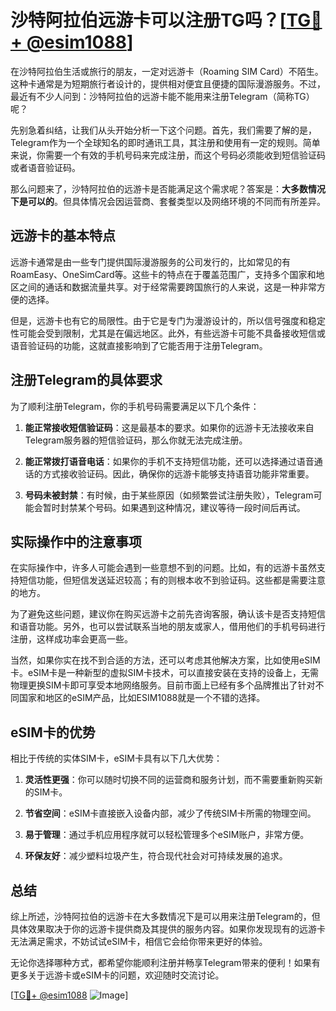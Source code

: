 # 沙特阿拉伯远游卡可以注册TG吗？[[TG💪+ @esim1088](https://t.me/s/esim1088)]

在沙特阿拉伯生活或旅行的朋友，一定对远游卡（Roaming SIM Card）不陌生。这种卡通常是为短期旅行者设计的，提供相对便宜且便捷的国际漫游服务。不过，最近有不少人问到：沙特阿拉伯的远游卡能不能用来注册Telegram（简称TG）呢？

先别急着纠结，让我们从头开始分析一下这个问题。首先，我们需要了解的是，Telegram作为一个全球知名的即时通讯工具，其注册和使用有一定的规则。简单来说，你需要一个有效的手机号码来完成注册，而这个号码必须能收到短信验证码或者语音验证码。

那么问题来了，沙特阿拉伯的远游卡是否能满足这个需求呢？答案是：**大多数情况下是可以的**。但具体情况会因运营商、套餐类型以及网络环境的不同而有所差异。

## 远游卡的基本特点

远游卡通常是由一些专门提供国际漫游服务的公司发行的，比如常见的有RoamEasy、OneSimCard等。这些卡的特点在于覆盖范围广，支持多个国家和地区之间的通话和数据流量共享。对于经常需要跨国旅行的人来说，这是一种非常方便的选择。

但是，远游卡也有它的局限性。由于它是专门为漫游设计的，所以信号强度和稳定性可能会受到限制，尤其是在偏远地区。此外，有些远游卡可能不具备接收短信或语音验证码的功能，这就直接影响到了它能否用于注册Telegram。

## 注册Telegram的具体要求

为了顺利注册Telegram，你的手机号码需要满足以下几个条件：

1. **能正常接收短信验证码**：这是最基本的要求。如果你的远游卡无法接收来自Telegram服务器的短信验证码，那么你就无法完成注册。
   
2. **能正常拨打语音电话**：如果你的手机不支持短信功能，还可以选择通过语音通话的方式接收验证码。因此，确保你的远游卡能够支持语音功能非常重要。

3. **号码未被封禁**：有时候，由于某些原因（如频繁尝试注册失败），Telegram可能会暂时封禁某个号码。如果遇到这种情况，建议等待一段时间后再试。

## 实际操作中的注意事项

在实际操作中，许多人可能会遇到一些意想不到的问题。比如，有的远游卡虽然支持短信功能，但短信发送延迟较高；有的则根本收不到验证码。这些都是需要注意的地方。

为了避免这些问题，建议你在购买远游卡之前先咨询客服，确认该卡是否支持短信和语音功能。另外，也可以尝试联系当地的朋友或家人，借用他们的手机号码进行注册，这样成功率会更高一些。

当然，如果你实在找不到合适的方法，还可以考虑其他解决方案，比如使用eSIM卡。eSIM卡是一种新型的虚拟SIM卡技术，可以直接安装在支持的设备上，无需物理更换SIM卡即可享受本地网络服务。目前市面上已经有多个品牌推出了针对不同国家和地区的eSIM产品，比如ESIM1088就是一个不错的选择。

## eSIM卡的优势

相比于传统的实体SIM卡，eSIM卡具有以下几大优势：

1. **灵活性更强**：你可以随时切换不同的运营商和服务计划，而不需要重新购买新的SIM卡。
   
2. **节省空间**：eSIM卡直接嵌入设备内部，减少了传统SIM卡所需的物理空间。

3. **易于管理**：通过手机应用程序就可以轻松管理多个eSIM账户，非常方便。

4. **环保友好**：减少塑料垃圾产生，符合现代社会对可持续发展的追求。

## 总结

综上所述，沙特阿拉伯的远游卡在大多数情况下是可以用来注册Telegram的，但具体效果取决于你的远游卡提供商及其提供的服务内容。如果你发现现有的远游卡无法满足需求，不妨试试eSIM卡，相信它会给你带来更好的体验。

无论你选择哪种方式，都希望你能顺利注册并畅享Telegram带来的便利！如果有更多关于远游卡或eSIM卡的问题，欢迎随时交流讨论。

[[TG💪+ @esim1088](https://t.me/s/esim1088) ![Image](https://i.postimg.cc/4NQfJmqS/Snipaste-2025-05-13-00-14-12.png)]